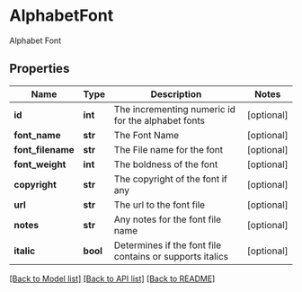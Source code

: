 # AlphabetFont

Alphabet Font
## Properties
Name | Type | Description | Notes
------------ | ------------- | ------------- | -------------
**id** | **int** | The incrementing numeric id for the alphabet fonts | [optional] 
**font_name** | **str** | The Font Name | [optional] 
**font_filename** | **str** | The File name for the font | [optional] 
**font_weight** | **int** | The boldness of the font | [optional] 
**copyright** | **str** | The copyright of the font if any | [optional] 
**url** | **str** | The url to the font file | [optional] 
**notes** | **str** | Any notes for the font file name | [optional] 
**italic** | **bool** | Determines if the font file contains or supports italics | [optional] 

[[Back to Model list]](../README.md#documentation-for-models) [[Back to API list]](../README.md#documentation-for-api-endpoints) [[Back to README]](../README.md)


